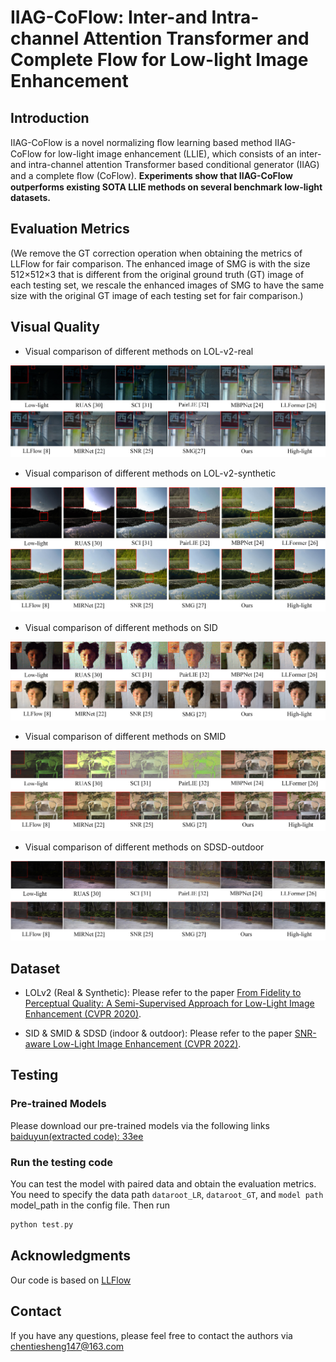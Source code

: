 # IIAG-CoFlow: Inter-and Intra-channel Attention Transformer and Complete Flow for Low-light Image Enhancement
## Introduction
IIAG-CoFlow is a novel normalizing ﬂow learning
 based method IIAG-CoFlow for low-light image enhancement
(LLIE), which consists of an inter-and intra-channel attention
Transformer based conditional generator (IIAG) and a complete
ﬂow (CoFlow). **Experiments show
that IIAG-CoFlow outperforms existing SOTA LLIE methods
on several benchmark low-light datasets.**
## Evaluation Metrics

(We remove the GT correction operation when obtaining the metrics of LLFlow for fair comparison. The enhanced image of SMG is with the size 512×512×3 that is different from the original ground truth (GT) image of each testing set, we rescale the enhanced images of SMG to have the same size with the original GT image of each testing set for fair comparison.)
## Visual Quality
* Visual comparison of different methods on LOL-v2-real
<div align="center">
  <img src="https://github.com/NJUPT-IPR-ChenTS/pic/blob/main/fig7.jpg">
</div>

* Visual comparison of different methods on LOL-v2-synthetic
<div align="center">
  <img src="https://github.com/NJUPT-IPR-ChenTS/pic/blob/main/fig8.jpg">
</div>

* Visual comparison of different methods on SID
<div align="center">
  <img src="https://github.com/NJUPT-IPR-ChenTS/pic/blob/main/fig9.jpg">
</div>

* Visual comparison of different methods on SMID
<div align="center">
  <img src="https://github.com/NJUPT-IPR-ChenTS/pic/blob/main/fig10.jpg">
</div>

* Visual comparison of different methods on SDSD-outdoor
<div align="center">
  <img src="https://github.com/NJUPT-IPR-ChenTS/pic/blob/main/fig11.jpg">
</div>

## Dataset
* LOLv2 (Real & Synthetic): Please refer to the paper [From Fidelity to Perceptual Quality: A Semi-Supervised Approach for Low-Light Image Enhancement (CVPR 2020)](https://github.com/flyywh/CVPR-2020-Semi-Low-Light).

* SID & SMID & SDSD (indoor & outdoor): Please refer to the paper
[SNR-aware Low-Light Image Enhancement (CVPR 2022)](https://github.com/dvlab-research/SNR-Aware-Low-Light-Enhance).

## Testing
### Pre-trained Models
Please download our pre-trained models via the following links 
[baiduyun(extracted code): 33ee](https://pan.baidu.com/s/1Ke310o5Rv2MP_fDNWb96Hg?pwd=33ee)
### Run the testing code
You can test the model with paired data and obtain the evaluation metrics. You need to specify the data path `dataroot_LR`, `dataroot_GT`, and `model path` model_path in the config file. Then run

```c
python test.py
```

## Acknowledgments
Our code is based on [LLFlow](https://github.com/wyf0912/LLFlow) 

## Contact
If you have any questions, please feel free to contact the authors via
[chentiesheng147@163.com](chentiesheng147@163.com)
